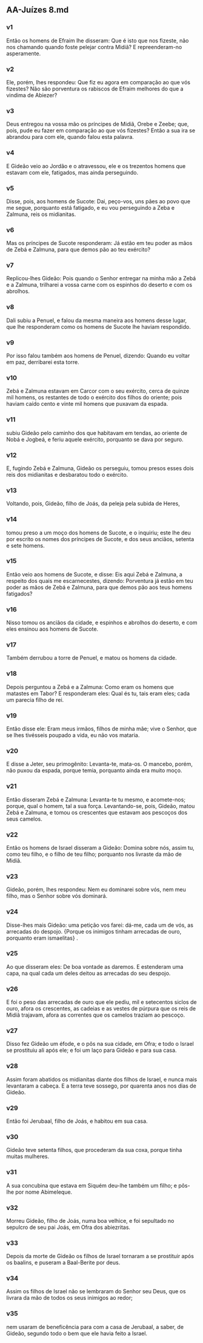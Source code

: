 ## AA-Juízes 8.md
### v1
 Então os homens de Efraim lhe disseram: Que é isto que nos fizeste, não nos chamando quando foste pelejar contra Midiã? E repreenderam-no asperamente.
### v2
 Ele, porém, lhes respondeu: Que fiz eu agora em comparação ao que vós fizestes? Não são porventura os rabiscos de Efraim melhores do que a vindima de Abiezer?
### v3
 Deus entregou na vossa mão os príncipes de Midiã, Orebe e Zeebe; que, pois, pude eu fazer em comparação ao que vós fizestes? Então a sua ira se abrandou para com ele, quando falou esta palavra.
### v4
 E Gideão veio ao Jordão e o atravessou, ele e os trezentos homens que estavam com ele, fatigados, mas ainda perseguindo.
### v5
 Disse, pois, aos homens de Sucote: Dai, peço-vos, uns pães ao povo que me segue, porquanto está fatigado, e eu vou perseguindo a Zeba e Zalmuna, reis os midianitas.
### v6
 Mas os príncipes de Sucote responderam: Já estão em teu poder as mãos de Zebá e Zalmuna, para que demos pão ao teu exército?
### v7
 Replicou-lhes Gideão: Pois quando o Senhor entregar na minha mão a Zebá e a Zalmuna, trilharei a vossa carne com os espinhos do deserto e com os abrolhos.
### v8
 Dali subiu a Penuel, e falou da mesma maneira aos homens desse lugar, que lhe responderam como os homens de Sucote lhe haviam respondido.
### v9
 Por isso falou também aos homens de Penuel, dizendo: Quando eu voltar em paz, derribarei esta torre.
### v10
 Zebá e Zalmuna estavam em Carcor com o seu exército, cerca de quinze mil homens, os restantes de todo o exército dos filhos do oriente; pois haviam caído cento e vinte mil homens que puxavam da espada.
### v11
 subiu Gideão pelo caminho dos que habitavam em tendas, ao oriente de Nobá e Jogbeá, e feriu aquele exército, porquanto se dava por seguro.
### v12
 E, fugindo Zebá e Zalmuna, Gideão os perseguiu, tomou presos esses dois reis dos midianitas e desbaratou todo o exército.
### v13
 Voltando, pois, Gideão, filho de Joás, da peleja pela subida de Heres,
### v14
 tomou preso a um moço dos homens de Sucote, e o inquiriu; este lhe deu por escrito os nomes dos príncipes de Sucote, e dos seus anciãos, setenta e sete homens.
### v15
 Então veio aos homens de Sucote, e disse: Eis aqui Zebá e Zalmuna, a respeito dos quais me escarnecestes, dizendo: Porventura já estão em teu poder as mãos de Zebá e Zalmuna, para que demos pão aos teus homens fatigados?
### v16
 Nisso tomou os anciãos da cidade, e espinhos e abrolhos do deserto, e com eles ensinou aos homens de Sucote.
### v17
 Também derrubou a torre de Penuel, e matou os homens da cidade.
### v18
 Depois perguntou a Zebá e a Zalmuna: Como eram os homens que matastes em Tabor? E responderam eles: Qual és tu, tais eram eles; cada um parecia filho de rei.
### v19
 Então disse ele: Eram meus irmãos, filhos de minha mãe; vive o Senhor, que se lhes tivésseis poupado a vida, eu não vos mataria.
### v20
 E disse a Jeter, seu primogênito: Levanta-te, mata-os. O mancebo, porém, não puxou da espada, porque temia, porquanto ainda era muito moço.
### v21
 Então disseram Zebá e Zalmuna: Levanta-te tu mesmo, e acomete-nos; porque, qual o homem, tal a sua força. Levantando-se, pois, Gideão, matou Zebá e Zalmuna, e tomou os crescentes que estavam aos pescoços dos seus camelos.
### v22
 Então os homens de Israel disseram a Gideão: Domina sobre nós, assim tu, como teu filho, e o filho de teu filho; porquanto nos livraste da mão de Midiã.
### v23
 Gideão, porém, lhes respondeu: Nem eu dominarei sobre vós, nem meu filho, mas o Senhor sobre vós dominará.
### v24
 Disse-lhes mais Gideão: uma petição vos farei: dá-me, cada um de vós, as arrecadas do despojo. {Porque os inimigos tinham arrecadas de ouro, porquanto eram ismaelitas} .
### v25
 Ao que disseram eles: De boa vontade as daremos. E estenderam uma capa, na qual cada um deles deitou as arrecadas do seu despojo.
### v26
 E foi o peso das arrecadas de ouro que ele pediu, mil e setecentos siclos de ouro, afora os crescentes, as cadeias e as vestes de púrpura que os reis de Midiã trajavam, afora as correntes que os camelos traziam ao pescoço.
### v27
 Disso fez Gideão um éfode, e o pôs na sua cidade, em Ofra; e todo o Israel se prostituiu ali após ele; e foi um laço para Gideão e para sua casa.
### v28
 Assim foram abatidos os midianitas diante dos filhos de Israel, e nunca mais levantaram a cabeça. E a terra teve sossego, por quarenta anos nos dias de Gideão.
### v29
 Então foi Jerubaal, filho de Joás, e habitou em sua casa.
### v30
 Gideão teve setenta filhos, que procederam da sua coxa, porque tinha muitas mulheres.
### v31
 A sua concubina que estava em Siquém deu-lhe também um filho; e pôs-lhe por nome Abimeleque.
### v32
 Morreu Gideão, filho de Joás, numa boa velhice, e foi sepultado no sepulcro de seu pai Joás, em Ofra dos abiezritas.
### v33
 Depois da morte de Gideão os filhos de Israel tornaram a se prostituir após os baalins, e puseram a Baal-Berite por deus.
### v34
 Assim os filhos de Israel não se lembraram do Senhor seu Deus, que os livrara da mão de todos os seus inimigos ao redor;
### v35
 nem usaram de beneficência para com a casa de Jerubaal, a saber, de Gideão, segundo todo o bem que ele havia feito a Israel.
